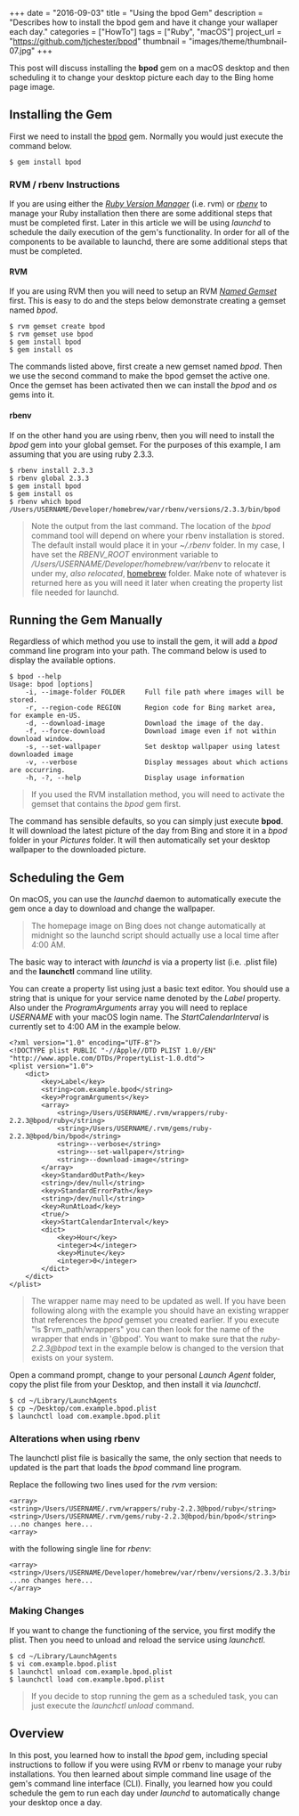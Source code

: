 +++
date = "2016-09-03"
title = "Using the bpod Gem"
description = "Describes how to install the bpod gem and have it change your wallaper each day."
categories = ["HowTo"]
tags = ["Ruby", "macOS"]
project_url = "https://github.com/tjchester/bpod"
thumbnail = "images/theme/thumbnail-07.jpg"
+++

This post will discuss installing the **bpod** gem on a macOS desktop and then scheduling it to change your desktop picture each day to the Bing home page image.

<!--more-->

## Installing the Gem

First we need to install the [bpod](https://rubygems.org/gems/bpod) gem. Normally you would just execute the command below.

```
$ gem install bpod
```

### RVM / rbenv Instructions

If you are using either the [*Ruby Version Manager*](https://rvm.io) (i.e. rvm) or [*rbenv*](https://github.com/rbenv/rbenv) to manage your Ruby installation then there are some additional steps that must be completed first. Later in this article we will be using *launchd* to schedule the daily execution of the gem's functionality. In order for all of the components to be available to launchd, there are some additional steps that must be completed.

#### RVM

If you are using RVM then you will need to setup an RVM [*Named Gemset*](https://rvm.io/gemsets/basics) first. This is easy to do and the steps below demonstrate creating a gemset named *bpod*.

```
$ rvm gemset create bpod
$ rvm gemset use bpod
$ gem install bpod
$ gem install os
```
The commands listed above, first create a new gemset named *bpod*. Then we use the second command to make the bpod gemset the active one. Once the gemset has been activated then we can install the *bpod* and *os* gems into it.

#### rbenv

If on the other hand you are using rbenv, then you will need to install the *bpod* gem into your global gemset. For the purposes of this example, I am assuming that you are using ruby 2.3.3.

```
$ rbenv install 2.3.3
$ rbenv global 2.3.3
$ gem install bpod
$ gem install os
$ rbenv which bpod
/Users/USERNAME/Developer/homebrew/var/rbenv/versions/2.3.3/bin/bpod
```

> Note the output from the last command. The location of the *bpod* command tool will depend on where your rbenv installation is stored. The default install would place it in your *~/.rbenv* folder. In my case, I have set the  *RBENV_ROOT* environment variable to */Users/USERNAME/Developer/homebrew/var/rbenv* to relocate it under my, *also relocated*, [homebrew](http://brew.sh) folder. Make note of whatever is returned here as you will need it later when creating the property list file needed for launchd.

## Running the Gem Manually

Regardless of which method you use to install the gem, it will add a *bpod* command line program into your path. The command below is used to display the available options.

```
$ bpod --help
Usage: bpod [options]
    -i, --image-folder FOLDER     Full file path where images will be stored.
    -r, --region-code REGION      Region code for Bing market area, for example en-US.
    -d, --download-image          Download the image of the day.
    -f, --force-download          Download image even if not within download window.
    -s, --set-wallpaper           Set desktop wallpaper using latest downloaded image
    -v, --verbose                 Display messages about which actions are occurring.
    -h, -?, --help                Display usage information
```

> If you used the RVM installation method, you will need to activate the gemset that contains the *bpod* gem first.

The command has sensible defaults, so you can simply just execute **bpod**. It will download the latest picture of the day from Bing and store it in a *bpod* folder in your *Pictures* folder. It will then automatically set your desktop wallpaper to the downloaded picture.

## Scheduling the Gem

On macOS, you can use the *launchd* daemon to automatically execute the gem once a day to download and change the wallpaper.

> The homepage image on Bing does not change automatically at midnight so the launchd script should actually use a local time after 4:00 AM.

The basic way to interact with *launchd* is via a property list (i.e. .plist file) and the **launchctl** command line utility.

You can create a property list using just a basic text editor. You should use a string that is unique for your service name denoted by the *Label* property. Also under the *ProgramArguments* array you will need to replace *USERNAME* with your macOS login name. The *StartCalendarInterval* is currently set to 4:00 AM in the example below.

```
<?xml version="1.0" encoding="UTF-8"?>
<!DOCTYPE plist PUBLIC "-//Apple//DTD PLIST 1.0//EN" "http://www.apple.com/DTDs/PropertyList-1.0.dtd">
<plist version="1.0">
    <dict>
        <key>Label</key>
        <string>com.example.bpod</string>
        <key>ProgramArguments</key>
        <array>
            <string>/Users/USERNAME/.rvm/wrappers/ruby-2.2.3@bpod/ruby</string>
            <string>/Users/USERNAME/.rvm/gems/ruby-2.2.3@bpod/bin/bpod</string>
            <string>--verbose</string>
            <string>--set-wallpaper</string>
            <string>--download-image</string>
        </array>
        <key>StandardOutPath</key>
        <string>/dev/null</string>
        <key>StandardErrorPath</key>
        <string>/dev/null</string>
        <key>RunAtLoad</key>
        <true/>
        <key>StartCalendarInterval</key>
        <dict>
            <key>Hour</key>
            <integer>4</integer>
            <key>Minute</key>
            <integer>0</integer>
        </dict>
    </dict>
</plist>
```

> The wrapper name may need to be updated as well. If you have been following along with the example you should have an existing wrapper that references the *bpod* gemset you created earlier. If you execute "ls $rvm_path/wrappers" you can then look for the name of the wrapper that ends in '@bpod'. You want to make sure that the *ruby-2.2.3@bpod* text in the example below is changed to the version that exists on your system.

Open a command prompt, change to your personal *Launch Agent* folder, copy the plist file from your Desktop, and then install it via *launchctl*.

```
$ cd ~/Library/LaunchAgents
$ cp ~/Desktop/com.example.bpod.plist
$ launchctl load com.example.bpod.plit
```

### Alterations when using rbenv

The launchctl plist file is basically the same, the only section that needs to updated is the part that loads the *bpod* command line program.

Replace the following two lines used for the *rvm* version:

```
<array>
<string>/Users/USERNAME/.rvm/wrappers/ruby-2.2.3@bpod/ruby</string>
<string>/Users/USERNAME/.rvm/gems/ruby-2.2.3@bpod/bin/bpod</string>
...no changes here...
<array>
```
with the following single line for *rbenv*:

```
<array>
<string>/Users/USERNAME/Developer/homebrew/var/rbenv/versions/2.3.3/bin/bpod</string>
...no changes here...
</array>
```

### Making Changes

If you want to change the functioning of the service, you first modify the plist. Then you need to unload and reload the service using *launchctl*.

```
$ cd ~/Library/LaunchAgents
$ vi com.example.bpod.plist
$ launchctl unload com.example.bpod.plist
$ launchctl load com.example.bpod.plist
```

> If you decide to stop running the gem as a scheduled task, you can just execute the *launchctl unload* command.

## Overview

In this post, you learned how to install the *bpod* gem, including special instructions to follow if you were using RVM or rbenv to manage your ruby installations. You then learned about simple command line usage of the gem's command line interface (CLI). Finally, you learned how you could schedule the gem to run each day under *launchd* to automatically change your desktop once a day.
